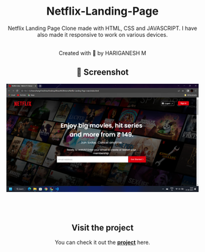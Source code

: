 <div align="center">

# Netflix-Landing-Page
Netflix Landing Page Clone made with HTML, CSS and JAVASCRIPT. I have also made it responsive to work on various devices.

<br>
Created with 💜 by HARIGANESH M
<br>


## 📸 Screenshot

![Netflix_Landing_Page](https://github.com/samhari07/Bharat_Intern_Task2/blob/main/Screenshot.png)


<br>
<br>

## Visit the project

You can check it out the [**project**](https://github.com/samhari07/Bharat_Intern_Task2) here.


</div>

